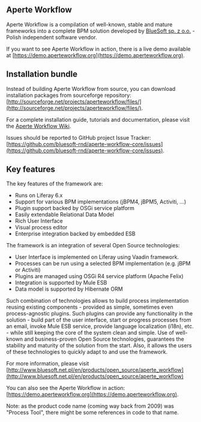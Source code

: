 Aperte Workflow
-----------------

Aperte Workflow is a compilation of well-known, stable and mature frameworks into a complete BPM solution developed by
[BlueSoft sp. z o.o.](http://www.bluesoft.net.pl/) - Polish independent software vendor.

If you want to see Aperte Workflow in action, there is a live demo available at [https://demo.aperteworkflow.org](https://demo.aperteworkflow.org). 

Installation bundle
-------------------
Instead of building Aperte Workflow from source, you can download installation packages from sourceforge repository: [http://sourceforge.net/projects/aperteworkflow/files/](http://sourceforge.net/projects/aperteworkflow/files/).

For a complete installation guide, tutorials and documentation, please visit the [Aperte Workflow Wiki](https://github.com/bluesoft-rnd/aperte-workflow-core/wiki).

Issues should be reported to GitHub project Issue Tracker: [https://github.com/bluesoft-rnd/aperte-workflow-core/issues](https://github.com/bluesoft-rnd/aperte-workflow-core/issues).

Key features
------------

The key features of the framework are:

* Runs on Liferay 6.x
* Support for various BPM implementations (jBPM4, jBPM5, Activiti, ...)
* Plugin support backed by OSGi service platform
* Easily extendable Relational Data Model
* Rich User Interface
* Visual process editor
* Enterprise integration backed by embedded ESB

The framework is an integration of several Open Source technologies:

* User Interface is implemented on Liferay using Vaadin framework.
* Processes can be run using a selected BPM implementation (e.g. jBPM or Activiti)
* Plugins are managed using OSGi R4 service platform (Apache Felix)
* Integration is supported by Mule ESB
* Data model is supported by Hibernate ORM

Such combination of technologies allows to build process implementation reusing existing components - provided as simple,
sometimes even process-agnostic plugins. Such plugins can provide any functionality in the solution - build part of
the user interface, start or progress processes from an email, invoke Mule ESB service, provide language localization
(i18n), etc. - while still keeping the core of the system clean and simple. Use of well-known and business-proven
Open Source technologies, guarantees the stability and maturity of the solution from the start. Also,
it allows the users of these technologies to quickly adapt to and use the framework.

For more information, please visit 
[http://www.bluesoft.net.pl/en/products/open_source/aperte_workflow](http://www.bluesoft.net.pl/en/products/open_source/aperte_workflow)

You can also see the Aperte Workflow in action: [https://demo.aperteworkflow.org](https://demo.aperteworkflow.org).

Note: as the product code name (coming way back from 2009) was "Process Tool", there might be some references in code to that name.